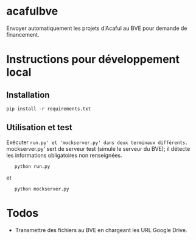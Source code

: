 # acafulbve
Envoyer automatiquement les projets d'Acaful au BVE pour demande de financement.

# Instructions pour développement local
## Installation
`pip install -r requirements.txt`
## Utilisation et test
Exécuter `run.py' et 'mockserver.py' dans deux terminaux différents.
`mockserver.py' sert de serveur test (simule le serveur du BVE); il détecte les informations obligatoires non renseignées.
```
   python run.py
```
et
```
   python mockserver.py
```

# Todos
- Transmettre des fichiers au BVE en chargeant les URL Google Drive.
